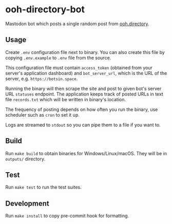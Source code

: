 # ooh-directory-bot

Mastodon bot which posts a single random post from [ooh.directory](https://ooh.directory).

## Usage

Create `.env` configuration file next to binary. You can also create this file by copying `.env.example` to `.env` file from the source.

This configuration file must contain `access_token` (obtained from your server's application dashboard) and `bot_server_url`, which is the URL of the server, e.g. `https://botsin.space`.

Running the binary will then scrape the site and post to given bot's server URL `statuses` endpoint. The application keeps track of posted URLs in text file `records.txt` which will be written in binary's location.

The frequency of posting depends on how often you run the binary, use scheduler such as `cron` to set it up.

Logs are streamed to `stdout` so you can pipe them to a file if you want to.

## Build

Run `make build` to obtain binaries for Windows/Linux/macOS. They will be in `outputs/` directory.

## Test

Run `make test` to run the test suites.

## Development

Run `make install` to copy pre-commit hook for formatting.
